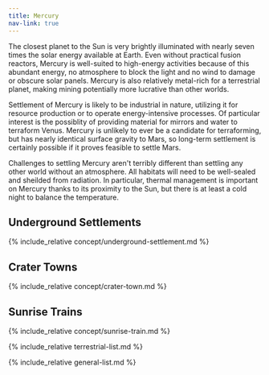 ```yaml
---
title: Mercury
nav-link: true
---
```


The closest planet to the Sun is very brightly illuminated with nearly seven times the solar energy available at Earth. Even without practical fusion reactors, Mercury is well-suited to high-energy activities because of this abundant energy, no atmosphere to block the light and no wind to damage or obscure solar panels. Mercury is also relatively metal-rich for a terrestrial planet, making mining potentially more lucrative than other worlds.

Settlement of Mercury is likely to be industrial in nature, utilizing it for resource production or to operate energy-intensive processes. Of particular interest is the possiblity of providing material for mirrors and water to terraform Venus. Mercury is unlikely to ever be a candidate for terraforming, but has nearly identical surface gravity to Mars, so long-term settlement is certainly possible if it proves feasible to settle Mars.

Challenges to settling Mercury aren't terribly different than settling any other world without an atmosphere. All habitats will need to be well-sealed and sheilded from radiation. In particular, thermal management is important on Mercury thanks to its proximity to the Sun, but there is at least a cold night to balance the temperature.

## Underground Settlements
{% include_relative concept/underground-settlement.md %}

## Crater Towns
{% include_relative concept/crater-town.md %}

## Sunrise Trains
{% include_relative concept/sunrise-train.md %}

{% include_relative terrestrial-list.md %}

{% include_relative general-list.md %}